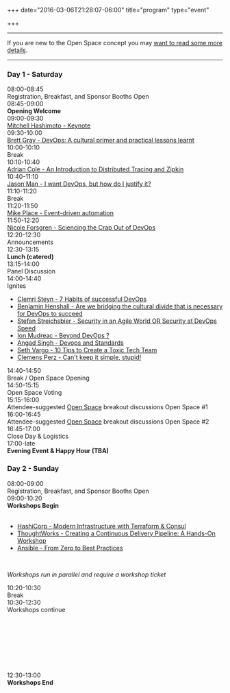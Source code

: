 +++
date="2016-03-06T21:28:07-06:00"
title="program"
type="event"

+++

<div class="row">
 <div class="col-md-12">
   <hr />
    If you are new to the Open Space concept you may <a href="/pages/open-space-format">want to read some more details</a>.
   <hr />
 </div>
</div>

<div class="row">
  <div class="col-md-6">
    <div class="row"><div class="col-md-12"><h3>Day 1 - Saturday</h3></div></div>
    <div class="row"><div class="col-md-4"><time>08:00-08:45</time></div><div class="col-md-6 box">Registration, Breakfast, and Sponsor Booths Open</div></div>
    <div class="row"><div class="col-md-4"><time>08:45-09:00</time></div><div class="col-md-6 box"><strong>Opening Welcome</strong></div></div>
    <div class="row">
      <div class="col-md-4"><time>09:00-09:30</time></div>
      <div class="col-md-6 box"><a href="/events/2016-singapore/program/mitchell-hashimoto">Mitchell Hashimoto - Keynote</a></div>
    </div>
    <div class="row">
      <div class="col-md-4"><time>09:30-10:00</time></div>
      <div class="col-md-6 box"><a href="/events/2016-singapore/program/brett-gray">Brett Gray - DevOps: A cultural primer and practical lessons learnt</a></div>
    </div>
    <div class="row">
      <div class="col-md-4"><time>10:00-10:10</time></div>
      <div class="col-md-6 box">Break</div>
    </div>
    <div class="row">
      <div class="col-md-4"><time>10:10-10:40</time></div>
      <div class="col-md-6 box"><a href="/events/2016-singapore/program/adrian-cole">Adrian Cole - An Introduction to Distributed Tracing and Zipkin</a></div>
    </div>
    <div class="row">
      <div class="col-md-4"><time>10:40-11:10</time></div>
      <div class="col-md-6 box"><a href="/events/2016-singapore/program/jason-man">Jason Man - I want DevOps, but how do I justify it?</a></div></div>
    <div class="row">
      <div class="col-md-4"><time>11:10-11:20</time></div>
      <div class="col-md-6 box">Break</div></div>
    <div class="row">
      <div class="col-md-4"><time>11:20-11:50</time></div>
      <div class="col-md-6 box"><a href="/events/2016-singapore/program/mike-place">Mike Place - Event-driven automation</a></div></div>
    <div class="row">
      <div class="col-md-4"><time>11:50-12:20</time></div>
      <div class="col-md-6 box"><a href="/events/2016-singapore/program/nicole-forsgren">Nicole Forsgren - Sciencing the Crap Out of DevOps</a></div></div>
    <div class="row">
      <div class="col-md-4"><time>12:20-12:30</time></div>
      <div class="col-md-6 box">Announcements</div>
    </div>
    <div class="row"><div class="col-md-4"><time>12:30-13:15</time></div><div class="col-md-6 box"><strong>Lunch (catered)</strong></div></div>
    <div class="row"><div class="col-md-4"><time>13:15-14:00</time></div><div class="col-md-6 box">Panel Discussion</div></div>
    <div class="row"><div class="col-md-4"><time>14:00-14:40</time></div><div class="col-md-6 box">Ignites
    <ul>
      <li><a href="/events/2016-singapore/program/clemri-steyn">Clemri Steyn - 7 Habits of successful DevOps</a>
      <li><a href="/events/2016-singapore/program/benjamin-henshall">Benjamin Henshall	- Are we bridging the cultural divide that is necessary for DevOps to succeed</a>
      <li><a href="/events/2016-singapore/program/stefan-streichsbier">Stefan Streichsbier - Security in an Agile World OR Security at DevOps Speed</a>
      <li><a href="/events/2016-singapore/program/ion-mudreac">Ion Mudreac - Beyond DevOps ?</a>
      <li><a href="/events/2016-singapore/program/angad-singh">Angad Singh - Devops and Standards</a>
      <li><a href="/events/2016-singapore/program/10-tips-to-create-toxic-tech-team">Seth Vargo - 10 Tips to Create a Toxic Tech Team</a>
      <li><a href="/events/2016-singapore/program/clemens-perz">Clemens Perz - Can't keep it simple, stupid!</a>
    </ul>
    </div></div>
    <div class="row"><div class="col-md-4"><time>14:40-14:50</time></div><div class="col-md-6 box">Break / Open Space Opening</div></div>
    <div class="row"><div class="col-md-4"><time>14:50-15:15</time></div><div class="col-md-6 box">Open Space Voting</div></div>
    <div class="row"><div class="col-md-4"><time>15:15-16:00</time></div><div class="col-md-6 box">Attendee-suggested <a href="/pages/open-space-format">Open Space</a> breakout discussions</strong> Open Space #1</div></div>
    <div class="row"><div class="col-md-4"><time>16:00-16:45</time></div><div class="col-md-6 box">Attendee-suggested <a href="/pages/open-space-format">Open Space</a> breakout discussions</strong> Open Space #2</div></div>
    <div class="row"><div class="col-md-4"><time>16:45-17:00</time></div><div class="col-md-6 box">Close Day &amp; Logistics</div></div>
    <div class="row"><div class="col-md-4"><time>17:00-late</time></div><div class="col-md-6 box"><strong>Evening Event & Happy Hour (TBA)</strong></div></div>
  </div>
  <div class="col-md-6">
    <div class="row"><div class="col-md-12"><h3>Day 2 - Sunday</h3></div></div>
    <div class="row"><div class="col-md-4"><time>08:00-09:00</time></div><div class="col-md-6 box">Registration, Breakfast, and Sponsor Booths Open</div></div>
    <div class="row"><div class="col-md-4"><time>09:00-10:20</time></div><div class="col-md-6 box"><strong>Workshops Begin</strong>
        &nbsp;<br>
        &nbsp;<br>
        <ul>
        <li><a href="/events/2016-singapore/program/seth-vargo">HashiCorp - Modern Infrastructure with Terraform & Consul</a>
        <li><a href="/events/2016-singapore/program/ken-mugrage">ThoughtWorks - Creating a Continuous Delivery Pipeline: A Hands-On Workshop</a>
        <li><a href="/events/2016-singapore/program/will-thames">Ansible - From Zero to Best Practices</a>
        </ul>
        &nbsp;<br>
        <p>
        <i>Workshops run in parallel and require a workshop ticket</i>
        </p>
      </div>
    </div>
    <div class="row"><div class="col-md-4"><time>10:20-10:30</time></div><div class="col-md-6 box">Break</div></div>
    <div class="row"><div class="col-md-4"><time>10:30-12:30</time></div><div class="col-md-6 box">
        Workshops continue
        &nbsp;<br>
        &nbsp;<br>
        &nbsp;<br>
        &nbsp;<br>
        &nbsp;<br>
        &nbsp;<br>
        &nbsp;<br>
        &nbsp;<br>
        &nbsp;<br>
      </div>
    </div>
    <div class="row"><div class="col-md-4"><time>12:30-13:00</time></div><div class="col-md-6 box"><strong>Workshops End</strong></div></div>
 </div>
</div>
